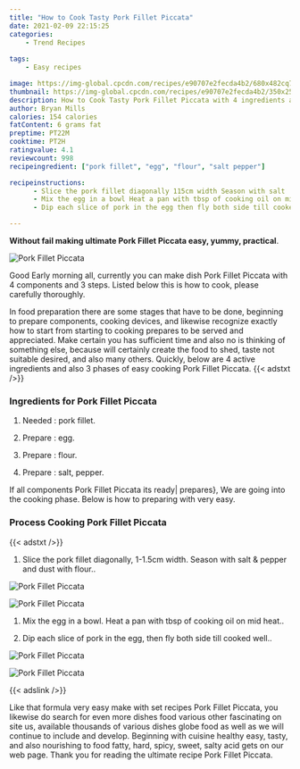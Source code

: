 ```yaml
---
title: "How to Cook Tasty Pork Fillet Piccata"
date: 2021-02-09 22:15:25
categories:
    - Trend Recipes
    
tags:
    - Easy recipes

image: https://img-global.cpcdn.com/recipes/e90707e2fecda4b2/680x482cq70/pork-fillet-piccata-recipe-main-photo.jpg
thumbnail: https://img-global.cpcdn.com/recipes/e90707e2fecda4b2/350x250cq70/pork-fillet-piccata-recipe-main-photo.jpg
description: How to Cook Tasty Pork Fillet Piccata with 4 ingredients and 3 stages of easy cooking.
author: Bryan Mills
calories: 154 calories
fatContent: 6 grams fat
preptime: PT22M
cooktime: PT2H
ratingvalue: 4.1
reviewcount: 998
recipeingredient: ["pork fillet", "egg", "flour", "salt pepper"]

recipeinstructions: 
      - Slice the pork fillet diagonally 115cm width Season with salt  pepper and dust with flour 
      - Mix the egg in a bowl Heat a pan with tbsp of cooking oil on mid heat 
      - Dip each slice of pork in the egg then fly both side till cooked well

---
```




**Without fail making ultimate Pork Fillet Piccata easy, yummy, practical**. 


![Pork Fillet Piccata](https://img-global.cpcdn.com/recipes/e90707e2fecda4b2/680x482cq70/pork-fillet-piccata-recipe-main-photo.jpg "Pork Fillet Piccata")




Good Early morning all, currently you can make dish Pork Fillet Piccata with 4 components and 3 steps. Listed below this is how to cook, please carefully thoroughly.

In food preparation there are some stages that have to be done, beginning to prepare components, cooking devices, and likewise recognize exactly how to start from starting to cooking prepares to be served and appreciated. Make certain you has sufficient time and also no is thinking of something else, because will certainly create the food to shed, taste not suitable desired, and also many others. Quickly, below are 4 active ingredients and also 3 phases of easy cooking Pork Fillet Piccata.
{{< adstxt />}}

### Ingredients for Pork Fillet Piccata


1. Needed  : pork fillet.

1. Prepare  : egg.

1. Prepare  : flour.

1. Prepare  : salt, pepper.



If all components Pork Fillet Piccata its ready| prepares}, We are going into the cooking phase. Below is how to preparing with very easy.

### Process Cooking Pork Fillet Piccata

{{< adstxt />}}


1. Slice the pork fillet diagonally, 1-1.5cm width. Season with salt &amp; pepper and dust with flour..



![Pork Fillet Piccata](https://img-global.cpcdn.com/steps/b2da41d608d09123/160x128cq70/pork-fillet-piccata-recipe-step-1-photo.jpg" "Pork Fillet Piccata")

![Pork Fillet Piccata](https://img-global.cpcdn.com/steps/aaf2ab2707f921c9/160x128cq70/pork-fillet-piccata-recipe-step-1-photo.jpg" "Pork Fillet Piccata")



1. Mix the egg in a bowl. Heat a pan with tbsp of cooking oil on mid heat..



1. Dip each slice of pork in the egg, then fly both side till cooked well..



![Pork Fillet Piccata](https://img-global.cpcdn.com/steps/5766cf3112192246/160x128cq70/pork-fillet-piccata-recipe-step-3-photo.jpg" "Pork Fillet Piccata")

![Pork Fillet Piccata](https://img-global.cpcdn.com/steps/20d7ce4884d89a1a/160x128cq70/pork-fillet-piccata-recipe-step-3-photo.jpg" "Pork Fillet Piccata")





{{< adslink />}}

Like that formula very easy make with set recipes Pork Fillet Piccata, you likewise do search for even more dishes food various other fascinating on site us, available thousands of various dishes globe food as well as we will continue to include and develop. Beginning with cuisine healthy easy, tasty, and also nourishing to food fatty, hard, spicy, sweet, salty acid gets on our web page. Thank you for reading the ultimate recipe Pork Fillet Piccata.

